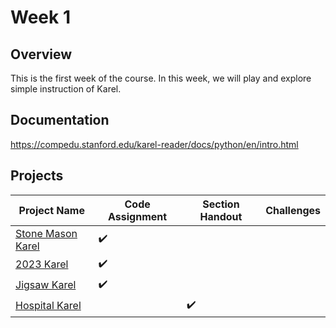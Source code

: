 # Week 1

## Overview

This is the first week of the course. In this week, we will play and explore simple instruction of Karel.

## Documentation

https://compedu.stanford.edu/karel-reader/docs/python/en/intro.html

## Projects

| Project Name                                  | Code Assignment    | Section Handout    | Challenges |
| --------------------------------------------- | ------------------ | ------------------ | ---------- |
| [Stone Mason Karel](./stone-mason-karel.py)   | :heavy_check_mark: |                    |            |
| [2023 Karel](./2023-karel.py)                 | :heavy_check_mark: |                    |            |
| [Jigsaw Karel](./jigsaw-karel.py)             | :heavy_check_mark: |                    |            |
| [Hospital Karel](./section/hospital-karel.py) |                    | :heavy_check_mark: |            |